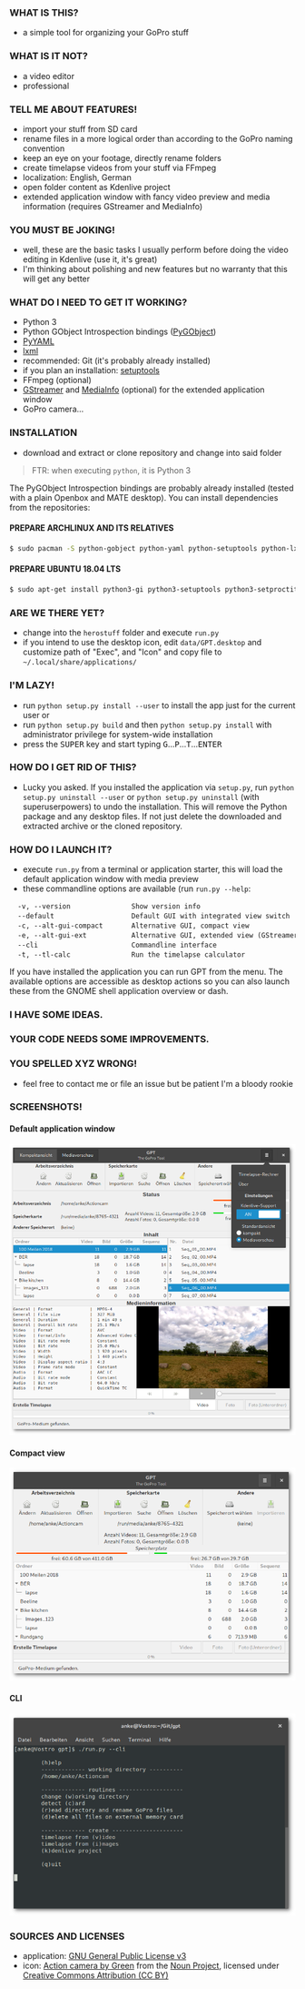 ### WHAT IS THIS?

- a simple tool for organizing your GoPro stuff

### WHAT IS IT NOT?

- a video editor
- professional

### TELL ME ABOUT FEATURES!

- import your stuff from SD card
- rename files in a more logical order than according to the GoPro naming convention
- keep an eye on your footage, directly rename folders
- create timelapse videos from your stuff via FFmpeg
- localization: English, German
- open folder content as Kdenlive project
- extended application window with fancy video preview and media information (requires GStreamer and MediaInfo)

### YOU MUST BE JOKING!

- well, these are the basic tasks I usually perform before doing the video editing in Kdenlive (use it, it's great)
- I'm thinking about polishing and new features but no warranty that this will get any better

### WHAT DO I NEED TO GET IT WORKING?

 * Python 3
 * Python GObject Introspection bindings ([PyGObject](http://pygobject.readthedocs.io/en/latest/getting_started.html))
 * [PyYAML](https://github.com/yaml/pyyaml)
 * [lxml](https://lxml.de/)
 * recommended: Git (it's probably already installed)
 * if you plan an installation: [setuptools](https://github.com/pypa/setuptools)
 * FFmpeg (optional)
 * [GStreamer](https://gstreamer.freedesktop.org/) and [MediaInfo](https://mediaarea.net/MediaInfo) (optional) for the extended application window
 * GoPro camera...

### INSTALLATION

 * download and extract or clone repository and change into said folder
 
> FTR: when executing `python`, it is Python 3

The PyGObject Introspection bindings are probably already installed (tested with a plain Openbox and MATE desktop). You can install dependencies from the repositories:

#### PREPARE ARCHLINUX AND ITS RELATIVES

``` bash
$ sudo pacman -S python-gobject python-yaml python-setuptools python-lxml python-setproctitle mediainfo ffmpeg
```

#### PREPARE UBUNTU 18.04 LTS

``` bash
$ sudo apt-get install python3-gi python3-setuptools python3-setproctitle python3-lxml gir1.2-gtk-3.0 gir1.2-gstreamer-1.0 gstreamer1.0-gtk3 mediainfo ffmpeg
```

### ARE WE THERE YET?

 * change into the `herostuff` folder and execute `run.py`
 * if you intend to use the desktop icon, edit `data/GPT.desktop` and customize path of "Exec", and "Icon" and copy file to `~/.local/share/applications/`

### I'M LAZY!

 * run `python setup.py install --user` to install the app just for the current user or
 * run `python setup.py build` and then `python setup.py install` with administrator privilege for system-wide installation
 * press the <kbd>SUPER</kbd> key and start typing <kbd>G</kbd>...<kbd>P</kbd>...<kbd>T</kbd>...<kbd>ENTER</kbd>

### HOW DO I GET RID OF THIS?

 * Lucky you asked. If you installed the application via `setup.py`, run `python setup.py uninstall --user` or `python setup.py uninstall` (with superuserpowers) to undo the installation. This will remove the Python package and any desktop files. If not just delete the downloaded and extracted archive or the cloned repository.

### HOW DO I LAUNCH IT?

* execute `run.py` from a terminal or application starter, this will load the default application window with media preview
* these commandline options are available (run `run.py --help`:

```txt
  -v, --version               Show version info
  --default                   Default GUI with integrated view switch
  -c, --alt-gui-compact       Alternative GUI, compact view
  -e, --alt-gui-ext           Alternative GUI, extended view (GStreamer preview)
  --cli                       Commandline interface
  -t, --tl-calc               Run the timelapse calculator
```

If you have installed the application you can run GPT from the menu. The available options are accessible as desktop actions so you can also launch these from the GNOME shell application overview or dash.

### I HAVE SOME IDEAS.
### YOUR CODE NEEDS SOME IMPROVEMENTS.
### YOU SPELLED XYZ WRONG!

- feel free to contact me or file an issue but be patient I'm a bloody rookie

### SCREENSHOTS!

#### Default application window

![Default application window v0.5](data/screenshots/win_v0.5.png)

#### Compact view

![Compact view v0.5](data/screenshots/compact_v0.5.png)

#### CLI

![CLI v0.5](data/screenshots/cli_v0.5.png)

### SOURCES AND LICENSES

* application: [GNU General Public License v3](LICENSE.md)
* icon: [Action camera by Green](https://thenounproject.com/term/action-camera/207962/) from the [Noun Project](https://thenounproject.com/), licensed under [Creative Commons Attribution (CC BY)](https://creativecommons.org/licenses/by/3.0/)
